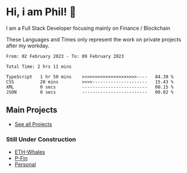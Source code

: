 # Hi, i am Phil! 👋
I am a Full Stack Developer focusing mainly on Finance / Blockchain

These Languages and Times only represent the work on private projects after my workday.
<!--START_SECTION:waka-->

```text
From: 02 February 2023 - To: 09 February 2023

Total Time: 2 hrs 11 mins

TypeScript   1 hr 50 mins    >>>>>>>>>>>>>>>>>>>>>----   84.39 %
CSS          20 mins         >>>>---------------------   15.43 %
XML          0 secs          -------------------------   00.15 %
JSON         0 secs          -------------------------   00.02 %
```

<!--END_SECTION:waka-->

## Main Projects
- [See all Projects](https://www.github.com/phil-schmidtke/projects)
### Still Under Construction
- [ETH-Whales](https://www.eth-whales.com)
- [P-Fin](https://www.p-fin.de)
- [Personal](https://www.phil-schmidtke.de)

